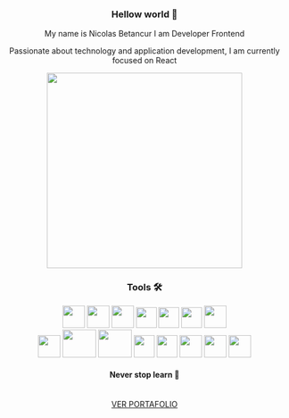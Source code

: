   <div align='center'>
        <h3 align="center">Hellow world 👋</h3>
  <p>My name is Nicolas Betancur I am Developer Frontend</p>
   <p>Passionate about technology and application development, I am currently focused on React</p>
        <div align='center' >
        <img width='350px' src="https://media.giphy.com/media/Y4ak9Ki2GZCbJxAnJD/giphy.gif"
            alt="">
        </div>
     <h3 align="center">Tools 🛠</h3>
    <img width='40px' height='40px' src="https://firebasestorage.googleapis.com/v0/b/imagenes-1ccc1.appspot.com/o/github%2Fterminal-removebg-preview.png?alt=media&token=ab21614e-50d0-4f0d-8cf6-e24c0af45414" alt="">
     <img width='40px' height='40px' src="https://firebasestorage.googleapis.com/v0/b/imagenes-1ccc1.appspot.com/o/github%2Fgit.webp?alt=media&token=da67d149-5578-437b-8810-d61b43b77b33" alt="">
  <img width='40px' height='40px' src="https://firebasestorage.googleapis.com/v0/b/imagenes-1ccc1.appspot.com/o/github%2Flogo-javascript-256.png?alt=media&token=2b6ae4a0-ffcf-476a-ad01-fbe3b4448bbe" alt="">
    <img width='37px' height='37px' src="https://firebasestorage.googleapis.com/v0/b/imagenes-1ccc1.appspot.com/o/github%2Fcss3.webp?alt=media&token=5cca6afe-f014-4b14-bbc5-8b43266990a0" alt="">
   <img width='37px' height='37px' src="https://firebasestorage.googleapis.com/v0/b/imagenes-1ccc1.appspot.com/o/github%2Fbootstrapwebp.webp?alt=media&token=83f5390b-ff6f-4990-be6e-47870564092e" alt="">
    <img width='37px' height='37px' src="https://firebasestorage.googleapis.com/v0/b/imagenes-1ccc1.appspot.com/o/github%2Fjs-logo.png?alt=media&token=2d9dc99e-7a75-4651-b8e0-6d5bbddaeef4" alt="">
    <img width='40px' height='40px' src="https://firebasestorage.googleapis.com/v0/b/imagenes-1ccc1.appspot.com/o/github%2Freact.webp?alt=media&token=e9275293-bbb3-4200-add8-25305de6a829" alt="">
  <br>
     <img width='40px' height='40px' src="https://firebasestorage.googleapis.com/v0/b/imagenes-1ccc1.appspot.com/o/github%2Fnode.webp?alt=media&token=2c1f1332-9677-4f4a-8272-3bd69485209e" alt="">
        <img width='60px' height='50px' src="https://firebasestorage.googleapis.com/v0/b/imagenes-1ccc1.appspot.com/o/github%2Fmongodb.png?alt=media&token=16fa3bd5-9c39-4489-a7b0-664f3ecc56eb" alt="">
  <img width='60px' height='50px' src="https://firebasestorage.googleapis.com/v0/b/imagenes-1ccc1.appspot.com/o/github%2Fexpressjs.png?alt=media&token=7c835530-fa82-499e-888d-6d81646a78d7" alt="">
   <img width='37px' height='40px' src="https://firebasestorage.googleapis.com/v0/b/imagenes-1ccc1.appspot.com/o/github%2Fpython.webp?alt=media&token=d2dd7592-e5b9-4a5b-aab3-0bcc4a1272ac" alt="">
  <img width='37px' height='40px' src="https://firebasestorage.googleapis.com/v0/b/imagenes-1ccc1.appspot.com/o/github%2Fdjango.png?alt=media&token=3bac5a6d-c6e0-4c21-99eb-0cf19976fb1a" alt="">
   <img width='40px' height='40px' src="https://firebasestorage.googleapis.com/v0/b/imagenes-1ccc1.appspot.com/o/github%2Fphp.png?alt=media&token=eb2a9980-c8ed-4dc1-bf99-15d3d142daed" alt="">
   <img width='40x' height='40px' src="https://firebasestorage.googleapis.com/v0/b/imagenes-1ccc1.appspot.com/o/github%2Ffirebase.webp?alt=media&token=85b88541-958f-4e11-8b66-2cf026cb813b" alt="">
    <img width='40px' height='40px' src="https://firebasestorage.googleapis.com/v0/b/imagenes-1ccc1.appspot.com/o/github%2Fsql-removebg-preview.png?alt=media&token=2fcb9759-2c2c-404d-b0ef-3fa1aa10d806" alt="">
  <h4 aling='center'>Never stop learn 🚫</h4>
    <br>
  <a href='https://portafolio-react-nicolas.netlify.app/'>VER PORTAFOLIO<a/>
  </div>
